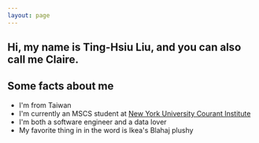 ```yaml
---
layout: page
---
```


## Hi, my name is Ting-Hsiu Liu, and you can also call me Claire. 

## Some facts about me
 - I'm from Taiwan
 - I'm currently an MSCS student at [New York University Courant Institute](https://cims.nyu.edu/dynamic/)
 - I'm both a software engineer and a data lover
 - My favorite thing in in the word is Ikea's Blahaj plushy
